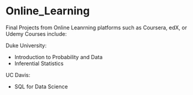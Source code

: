 # Online_Learning
Final Projects from Online Leanrning platforms such as Coursera, edX, or Udemy
Courses include: 

Duke University: 
- Introduction to Probability and Data
- Inferential Statistics

UC Davis:
- SQL for Data Science
